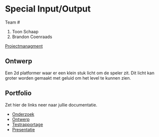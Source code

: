 # Special Input/Output
Team #
1. Toon Schaap 
2. Brandon Coenraads

[Projectmanagment](https://trello.com/b/Ko0sasJI/input-output) 

## Ontwerp
Een 2d platformer waar er een klein stuk licht om de speler zit. Dit licht kan groter worden gemaakt met geluid om het level te kunnen zien.

## Portfolio
Zet hier de links neer naar jullie documentatie.

* [Onderzoek]()
* [Ontwerp]()
* [Testrapportage]()
* [Presentatie]()
